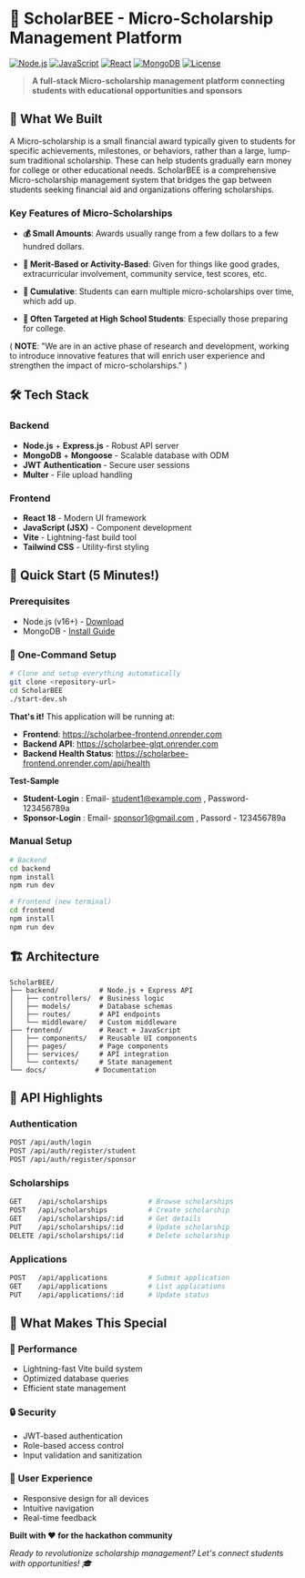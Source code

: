 # 🐝 ScholarBEE - Micro-Scholarship Management Platform

[![Node.js](https://img.shields.io/badge/Node.js-18+-green.svg)](https://nodejs.org/)
[![JavaScript](https://img.shields.io/badge/JavaScript-ES6+-yellow.svg)](https://developer.mozilla.org/en-US/docs/Web/JavaScript)
[![React](https://img.shields.io/badge/React-18-blue.svg)](https://reactjs.org/)
[![MongoDB](https://img.shields.io/badge/MongoDB-6.0+-green.svg)](https://mongodb.com/)
[![License](https://img.shields.io/badge/License-MIT-yellow.svg)](LICENSE)

> **A full-stack Micro-scholarship management platform connecting students with educational opportunities and sponsors**

## 🎯 What We Built

A Micro-scholarship is a small financial award typically given to students for specific achievements, milestones, or behaviors, rather than a large, lump-sum traditional scholarship. These can help students gradually earn money for college or other educational needs.
ScholarBEE is a comprehensive Micro-scholarship management system that bridges the gap between students seeking financial aid and organizations offering scholarships.

### Key Features of Micro-Scholarships

- **💰 Small Amounts**: Awards usually range from a few dollars to a few hundred dollars.

- **🧠 Merit-Based or Activity-Based**: Given for things like good grades, extracurricular involvement, community service, test scores, etc.

- **🏫 Cumulative**: Students can earn multiple micro-scholarships over time, which add up.

- **🎯 Often Targeted at High School Students**: Especially those preparing for college.

( **NOTE**: "We are in an active phase of research and development, working to introduce innovative features that will enrich user experience and strengthen the impact of micro-scholarships." )

## 🛠️ Tech Stack

### Backend
- **Node.js** + **Express.js** - Robust API server
- **MongoDB** + **Mongoose** - Scalable database with ODM
- **JWT Authentication** - Secure user sessions
- **Multer** - File upload handling

### Frontend
- **React 18** - Modern UI framework
- **JavaScript (JSX)** - Component development
- **Vite** - Lightning-fast build tool
- **Tailwind CSS** - Utility-first styling


## 🚀 Quick Start (5 Minutes!)

### Prerequisites
- Node.js (v16+) - [Download](https://nodejs.org/)
- MongoDB - [Install Guide](https://docs.mongodb.com/manual/installation/)

### 🎯 One-Command Setup
```bash
# Clone and setup everything automatically
git clone <repository-url>
cd ScholarBEE
./start-dev.sh
```

**That's it!** This application will be running at:
-  **Frontend**: https://scholarbee-frontend.onrender.com
-  **Backend API**: https://scholarbee-glqt.onrender.com
-  **Backend Health Status**: https://scholarbee-frontend.onrender.com/api/health


**Test-Sample** 
-  **Student-Login** : Email- student1@example.com , Password- 123456789a
-  **Sponsor-Login** : Email- sponsor1@gmail.com , Passord - 123456789a


### Manual Setup
```bash
# Backend
cd backend
npm install
npm run dev

# Frontend (new terminal)
cd frontend
npm install
npm run dev
```


## 🏗️ Architecture

```
ScholarBEE/
├── backend/          # Node.js + Express API
│   ├── controllers/  # Business logic
│   ├── models/       # Database schemas
│   ├── routes/       # API endpoints
│   └── middleware/   # Custom middleware
├── frontend/         # React + JavaScript
│   ├── components/   # Reusable UI components
│   ├── pages/        # Page components
│   ├── services/     # API integration
│   └── contexts/     # State management
└── docs/            # Documentation
```

## 🔌 API Highlights

### Authentication
```bash
POST /api/auth/login
POST /api/auth/register/student
POST /api/auth/register/sponsor
```

### Scholarships
```bash
GET    /api/scholarships          # Browse scholarships
POST   /api/scholarships          # Create scholarship
GET    /api/scholarships/:id      # Get details
PUT    /api/scholarships/:id      # Update scholarship
DELETE /api/scholarships/:id      # Delete scholarship
```

### Applications
```bash
POST   /api/applications          # Submit application
GET    /api/applications          # List applications
PUT    /api/applications/:id      # Update status
```

## 🎯 What Makes This Special

### 🚀 **Performance**
- Lightning-fast Vite build system
- Optimized database queries
- Efficient state management

### 🔒 **Security**
- JWT-based authentication
- Role-based access control
- Input validation and sanitization

### 📱 **User Experience**
- Responsive design for all devices
- Intuitive navigation
- Real-time feedback



**Built with ❤️ for the hackathon community**

*Ready to revolutionize scholarship management? Let's connect students with opportunities! 🎓* 
